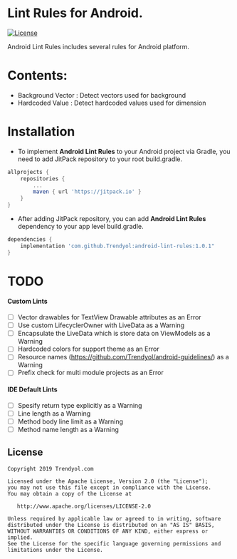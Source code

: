 
Lint Rules for Android.
==========

[![License](https://img.shields.io/badge/License-Apache%202.0-blue.svg)](https://opensource.org/licenses/Apache-2.0)

Android Lint Rules includes several rules for Android platform.

# Contents: #
* Background Vector : Detect vectors used for background
* Hardcoded Value : Detect hardcoded values used for dimension

# Installation
 - To implement **Android Lint Rules** to your Android project via Gradle, you need to add JitPack repository to your root build.gradle.
```gradle
allprojects {
    repositories {
        ...
        maven { url 'https://jitpack.io' }
    }
}
```
 - After adding JitPack repository, you can add **Android Lint Rules** dependency to your app level build.gradle.
```gradle
dependencies {
    implementation 'com.github.Trendyol:android-lint-rules:1.0.1"
}
```

# TODO

#### Custom Lints
- [ ] Vector drawables for TextView Drawable attributes as an Error
- [ ] Use custom LifecyclerOwner with LiveData as a Warning
- [ ] Encapsulate the LiveData which is store data on ViewModels as a Warning 
- [ ] Hardcoded colors for support theme as an Error
- [ ] Resource names (https://github.com/Trendyol/android-guidelines/) as a Warning 
- [ ] Prefix check for multi module projects as an Error

#### IDE Default Lints
- [ ] Spesify return type explicitly as a Warning
- [ ] Line length as a Warning
- [ ] Method body line limit as a Warning
- [ ] Method name length as a Warning

License
--------
    Copyright 2019 Trendyol.com

    Licensed under the Apache License, Version 2.0 (the "License");
    you may not use this file except in compliance with the License.
    You may obtain a copy of the License at

       http://www.apache.org/licenses/LICENSE-2.0

    Unless required by applicable law or agreed to in writing, software
    distributed under the License is distributed on an "AS IS" BASIS,
    WITHOUT WARRANTIES OR CONDITIONS OF ANY KIND, either express or implied.
    See the License for the specific language governing permissions and
    limitations under the License.
